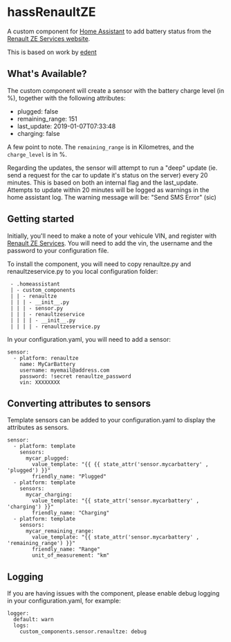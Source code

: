 # hassRenaultZE
A custom component for [Home Assistant](http://home-assistant.io/) to add battery status from the [Renault ZE Services website](https://www.services.renault-ze.com).

This is based on work by [edent](https://github.com/edent/Renault-Zoe-API)

## What's Available?
The custom component will create a sensor with the battery charge level (in %), together with the following attributes:

* plugged: false
* remaining_range: 151
* last_update: 2019-01-07T07:33:48
* charging: false

A few point to note. The `remaining_range` is in Kilometres, and the `charge_level` is in %.

Regarding the updates, the sensor will attempt to run a "deep" update (ie. send a request for the car to update it's status on the server) every 20 minutes. This is based on both an internal flag and the last_update.
Attempts to update within 20 minutes will be logged as warnings in the home assistant log. The warning message will be: "Send SMS Error" (sic)

## Getting started
Initially, you'll need to make a note of your vehicule VIN, and register with [Renault ZE Services](https://www.services.renault-ze.com/). You will need to add the vin, the username and the password to your configuration file.

To install the component, you will need to copy renaultze.py and renaultzeservice.py to you local configuration folder:
```
 - .homeassistant
 | - custom_components
 | | - renaultze
 | | | - __init__.py
 | | | - sensor.py
 | | | - renaultzeservice
 | | | | - __init__.py
 | | | | - renaultzeservice.py
```

In your configuration.yaml, you will need to add a sensor:
```
sensor:
  - platform: renaultze
    name: MyCarBattery
    username: myemail@address.com
    password: !secret renaultze_password
    vin: XXXXXXXX
```

## Converting attributes to sensors
Template sensors can be added to your configuration.yaml to display the attributes as sensors.
```
sensor:
  - platform: template
    sensors:
      mycar_plugged:
        value_template: "{{ {{ state_attr('sensor.mycarbattery' , 'plugged') }}"
        friendly_name: "Plugged"
  - platform: template
    sensors:
      mycar_charging:
        value_template: "{{ state_attr('sensor.mycarbattery' , 'charging') }}"
        friendly_name: "Charging"
  - platform: template
    sensors:
      mycar_remaining_range:
        value_template: "{{ state_attr('sensor.mycarbattery' , 'remaining_range') }}"
        friendly_name: "Range"
        unit_of_measurement: "km"
```

## Logging
If you are having issues with the component, please enable debug logging in your configuration.yaml, for example:
```
logger:
  default: warn
  logs:
    custom_components.sensor.renaultze: debug
```
